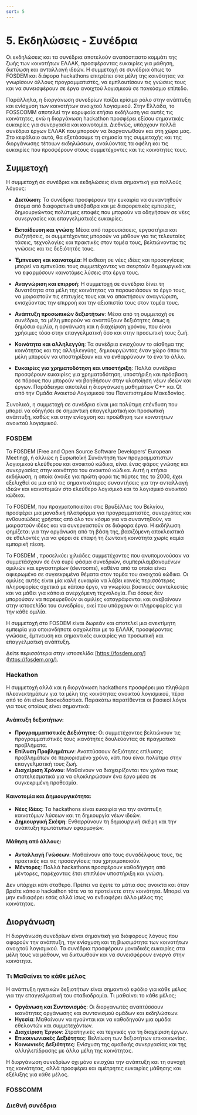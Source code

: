 ```yaml
---
sort: 5
---
```


# 5. Εκδηλώσεις - Συνέδρια

Οι εκδηλώσεις και τα συνέδρια αποτελούν αναπόσπαστο κομμάτι της ζωής των κοινοτήτων ΕΛΛΑΚ, προσφέροντας ευκαιρίες για μάθηση, δικτύωση και ανταλλαγή ιδεών. Η συμμετοχή σε συνέδρια όπως το FOSDEM και διάφορα hackathons επιτρέπει στα μέλη της κοινότητας να γνωρίσουν άλλους προγραμματιστές, να εμπλουτίσουν τις γνώσεις τους και να συνεισφέρουν σε έργα ανοιχτού λογισμικού σε παγκόσμιο επίπεδο.

Παράλληλα, η διοργάνωση συνεδρίων παίζει κρίσιμο ρόλο στην ανάπτυξη και ενίσχυση των κοινοτήτων ανοιχτού λογισμικού. Στην Ελλάδα, το FOSSCOMM αποτελεί την κορυφαία ετήσια εκδήλωση για αυτές τις κοινότητες, ενώ η διοργάνωση hackathon προσφέρει εξίσου σημαντικές ευκαιρίες για συνεργασία και καινοτομία. Διεθνώς, υπάρχουν πολλά συνέδρια έργων ΕΛΛΑΚ που μπορούν να διοργανωθούν και στη χώρα μας. Στο κεφάλαιο αυτό, θα εξετάσουμε τη σημασία της συμμετοχής και της διοργάνωσης τέτοιων εκδηλώσεων, αναλύοντας τα οφέλη και τις ευκαιρίες που προσφέρουν στους συμμετέχοντες και τις κοινότητες τους.

## Συμμετοχή

Η συμμετοχή σε συνέδρια και εκδηλώσεις είναι σημαντική για πολλούς λόγους:

* **Δικτύωση**: Τα συνέδρια προσφέρουν την ευκαιρία να συναντηθούν άτομα από διαφορετικά υπόβαθρα και με διαφορετικές εμπειρίες, δημιουργώντας πολύτιμες επαφές που μπορούν να οδηγήσουν σε νέες συνεργασίες και επαγγελματικές ευκαιρίες.   

* **Εκπαίδευση και γνώση**: Μέσα από παρουσιάσεις, εργαστήρια και συζητήσεις, οι συμμετέχοντες μπορούν να μάθουν για τις τελευταίες τάσεις, τεχνολογίες και πρακτικές στον τομέα τους, βελτιώνοντας τις γνώσεις και τις δεξιότητές τους.   

* **Έμπνευση και καινοτομία**: Η έκθεση σε νέες ιδέες και προσεγγίσεις μπορεί να εμπνεύσει τους συμμετέχοντες να σκεφτούν δημιουργικά και να εφαρμόσουν καινοτόμες λύσεις στα έργα τους.  

* **Αναγνώριση και επιρροή**: Η συμμετοχή σε συνέδρια δίνει τη δυνατότητα στα μέλη της κοινότητας να παρουσιάσουν το έργο τους, να μοιραστούν τις επιτυχίες τους και να αποκτήσουν αναγνώριση, ενισχύοντας την επιρροή και την αξιοπιστία τους στον τομέα τους.   

* **Ανάπτυξη προσωπικών δεξιοτήτων**: Μέσα από τη συμμετοχή σε συνέδρια, τα μέλη μπορούν να αναπτύξουν δεξιότητες όπως η δημόσια ομιλία, η οργάνωση και η διαχείριση χρόνου, που είναι χρήσιμες τόσο στην επαγγελματική όσο και στην προσωπική τους ζωή.   

* **Κοινότητα και αλληλεγγύη**: Τα συνέδρια ενισχύουν το αίσθημα της κοινότητας και της αλληλεγγύης, δημιουργώντας έναν χώρο όπου τα μέλη μπορούν να υποστηρίξουν και να ενθαρρύνουν το ένα το άλλο.   

* **Ευκαιρίες για χρηματοδότηση και υποστήριξη**: Πολλά συνέδρια προσφέρουν ευκαιρίες για χρηματοδότηση, υποστήριξη και πρόσβαση σε πόρους που μπορούν να βοηθήσουν στην υλοποίηση νέων ιδεών και έργων. Παράδειγμα αποτελεί η διοργάνωση μαθημάτων C++ και Qt από την Ομάδα Ανοικτού Λογισμικού του Πανεπιστημίου Μακεδονίας.   

Συνολικά, η συμμετοχή σε συνέδρια είναι μια πολύτιμη επένδυση που μπορεί να οδηγήσει σε σημαντική επαγγελματική και προσωπική ανάπτυξη, καθώς και στην ενίσχυση και προώθηση των κοινοτήτων ανοικτού λογισμικού.

### FOSDEM

Το FOSDEM (Free and Open Source Software Developers' European Meeting), ή αλλιώς η Ευρωπαϊκή Συνάντηση των προγραμματιστών λογισμικού ελεύθερου και ανοικτού κώδικα, είναι ένας φάρος γνώσης και συνεργασίας στην κοινότητα του ανοικτού κώδικα. Αυτή η ετήσια εκδήλωση, η οποία άνοιξε για πρώτη φορά τις πόρτες της το 2000, έχει εξελιχθεί σε μια από τις σημαντικότερες συναντήσεις για την ανταλλαγή ιδεών και καινοτομιών στο ελεύθερο λογισμικό και το λογισμικό ανοικτού κώδικα.

Το FOSDEM, που πραγματοποιείται στις Βρυξέλλες του Βελγίου, προσφέρει μια μοναδική πλατφόρμα για προγραμματιστές, συνεργάτες και ενθουσιώδεις χρήστες από όλο τον κόσμο για να συναντηθούν, να μοιραστούν ιδέες και να συνεργαστούν σε διάφορα έργα. Η εκδήλωση φημίζεται για την οργάνωση από τη βάση της, βασιζόμενη αποκλειστικά σε εθελοντές για να φέρει σε επαφή τη ζωντανή κοινότητα χωρίς καμία εμπορική πίεση.

Το FOSDEM , προσελκύει χιλιάδες συμμετέχοντες που ανυπομονούσαν να συμμετάσχουν σε ένα ευρύ φάσμα συνεδριών, συμπεριλαμβανομένων ομιλιών και εργαστηρίων (devrooms), καθένα από τα οποία είναι αφιερωμένο σε συγκεκριμένα θέματα στον τομέα του ανοιχτού κώδικα. Οι ομιλίες αυτές είναι μία καλή ευκαιρία να λάβει κανείς περισσότερες πληροφορίες σχετικά με κάποιο έργο, να γνωρίσει βασικούς συντελεστές και να μάθει για κάποια ανερχόμενη τεχνολογία. Για όσους δεν μπορούσαν να παρευρεθούν οι ομιλίες καταγράφονται και ανεβαίνουν στην ιστοσελίδα του συνεδρίου, εκεί που υπάρχουν οι πληροφορίες για την κάθε ομιλία.

Η συμμετοχή στο FOSDEM είναι δωρεάν και αποτελεί μια ανεκτίμητη εμπειρία για οποιονδήποτε ασχολείται με το ΕΛΛΑΚ, προσφέροντας γνώσεις, έμπνευση και σημαντικές ευκαιρίες για προσωπική και επαγγελματική ανάπτυξη.

Δείτε περισσότερα στην ιστοσελίδα [https://fosdem.org/](https://fosdem.org/).

### Hackathon

Η συμμετοχή αλλά και η διοργάνωση hackathons προσφέρει μια πληθώρα πλεονεκτημάτων για τα μέλη της κοινότητας ανοικτού λογισμικού, πέρα από το ότι είναι διασκεδαστικά. Παρακάτω παρατίθενται οι βασικοί λόγοι για τους οποίους είναι σημαντικά:

#### Ανάπτυξη δεξιοτήτων:

* **Προγραμματιστικές Δεξιότητες**: Οι συμμετέχοντες βελτιώνουν τις προγραμματιστικές τους ικανότητες δουλεύοντας σε πραγματικά προβλήματα.   
* **Επίλυση Προβλημάτων**: Αναπτύσσουν δεξιότητες επίλυσης προβλημάτων σε περιορισμένο χρόνο, κάτι που είναι πολύτιμο στην επαγγελματική τους ζωή.   
* **Διαχείριση Χρόνου**: Μαθαίνουν να διαχειρίζονται τον χρόνο τους αποτελεσματικά για να ολοκληρώσουν ένα έργο μέσα σε συγκεκριμένη προθεσμία.   

#### Καινοτομία και Δημιουργικότητα:

* **Νέες Ιδέες**: Τα hackathons είναι ευκαιρία για την ανάπτυξη καινοτόμων λύσεων και τη δημιουργία νέων ιδεών.   
* **Δημιουργική Σκέψη**: Ενθαρρύνουν τη δημιουργική σκέψη και την ανάπτυξη πρωτότυπων εφαρμογών.   

#### Μάθηση από άλλους:

* **Ανταλλαγή Γνώσεων**: Μαθαίνουν από τους συναδέλφους τους, τις πρακτικές και τις προσεγγίσεις που χρησιμοποιούν.   
* **Μέντορες**: Πολλά hackathons προσφέρουν καθοδήγηση από μέντορες, παρέχοντας έτσι επιπλέον υποστήριξη και γνώση.   

Δεν υπάρχει κάτι σταθερό. Πρέπει να έχετε τα μάτια σας ανοικτά και όταν βρείτε κάποιο hackathon τότε να το προτείνετε στην κοινότητα. Μπορεί να μην ενδιαφέρει εσάς αλλά ίσως να ενδιαφέρει άλλο μέλος της κοινότητας.

## Διοργάνωση

Η διοργάνωση συνεδρίων είναι σημαντική για διάφορους λόγους που αφορούν την ανάπτυξη, την ενίσχυση και τη βιωσιμότητα των κοινοτήτων ανοιχτού λογισμικού. Τα συνέδρια προσφέρουν μοναδικές ευκαιρίες στα μέλη τους να μάθουν, να δικτυωθούν και να συνεισφέρουν ενεργά στην κοινότητα.

### Τι Μαθαίνει το κάθε μέλος

Η ανάπτυξη ηγετικών δεξιοτήτων είναι σημαντικό εφόδιο για κάθε μέλος για την επαγγελματική του σταδιοδρομία. Τι μαθαίνει το κάθε μέλος;

* **Οργάνωση και Συντονισμός**: Οι διοργανωτές αναπτύσσουν ικανότητες οργάνωσης και συντονισμού ομάδων και εκδηλώσεων.   
* **Ηγεσία**: Μαθαίνουν να ηγούνται και να καθοδηγούν μια ομάδα εθελοντών και συμμετεχόντων.   
* **Διαχείριση Έργων**: Στρατηγικές και τεχνικές για τη διαχείριση έργων.   
* **Επικοινωνιακές Δεξιότητες**: Βελτίωση των δεξιοτήτων επικοινωνίας.  
* **Κοινωνικές Δεξιότητες**: Ενίσχυση της ομαδικής συνεργασίας και της αλληλεπίδρασης με άλλα μέλη της κοινότητας.  

Η διοργάνωση συνεδρίων όχι μόνο ενισχύει την ανάπτυξη και τη συνοχή της κοινότητας, αλλά προσφέρει και αμέτρητες ευκαιρίες μάθησης και εξέλιξης για κάθε μέλος.

### FOSSCOMM



### Διεθνή συνέδρια


